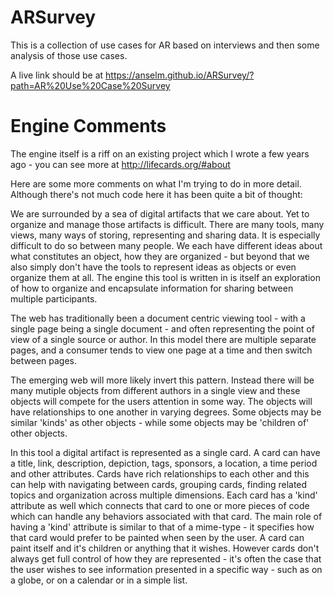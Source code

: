 # ARSurvey

This is a collection of use cases for AR based on interviews and then some analysis of those use cases.

A live link should be at https://anselm.github.io/ARSurvey/?path=AR%20Use%20Case%20Survey

# Engine Comments

The engine itself is a riff on an existing project which I wrote a few years ago - you can see more at http://lifecards.org/#about

Here are some more comments on what I'm trying to do in more detail. Although there's not much code here it has been quite a bit of thought:

We are surrounded by a sea of digital artifacts that we care about. Yet to organize and manage those artifacts is difficult. There are many tools, many views, many ways of storing, representing and sharing data. It is especially difficult to do so between many people. We each have different ideas about what constitutes an object, how they are organized - but beyond that we also simply don't have the tools to represent ideas as objects or even organize them at all. The engine this tool is written in is itself an exploration of how to organize and encapsulate information for sharing between multiple participants.

The web has traditionally been a document centric viewing tool - with a single page being a single document - and often representing the point of view of a single source or author. In this model there are multiple separate pages, and a consumer tends to view one page at a time and then switch between pages.

The emerging web will more likely invert this pattern. Instead there will be many mutiple objects from different authors in a single view and these objects will compete for the users attention in some way. The objects will have relationships to one another in varying degrees. Some objects may be similar 'kinds' as other objects - while some objects may be 'children of' other objects.

In this tool a digital artifact is represented as a single card. A card can have a title, link, description, depiction, tags, sponsors, a location, a time period and other attributes. Cards have rich relationships to each other and this can help with navigating between cards, grouping cards, finding related topics and organization across multiple dimensions. Each card has a 'kind' attribute as well which connects that card to one or more pieces of code which can handle any behaviors associated with that card. The main role of having a 'kind' attribute is similar to that of a mime-type - it specifies how that card would prefer to be painted when seen by the user. A card can paint itself and it's children or anything that it wishes. However cards don't always get full control of how they are represented - it's often the case that the user wishes to see information presented in a specific way - such as on a globe, or on a calendar or in a simple list.

